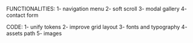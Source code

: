 FUNCTIONALITIES:
1- navigation menu
2- soft scroll
3- modal gallery
4- contact form

CODE:
1- unify tokens
2- improve grid layout
3- fonts and typography
4- assets path
5- images
